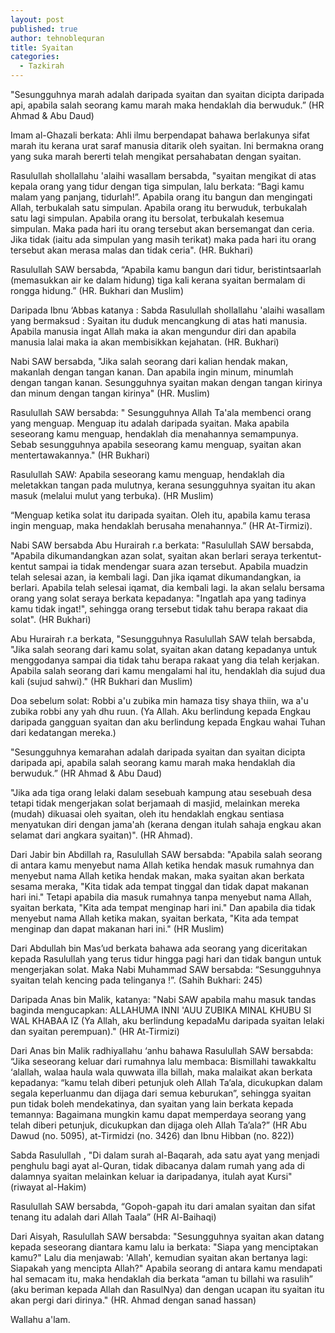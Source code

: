 ```yaml
---
layout: post
published: true
author: tehnoblequran
title: Syaitan
categories:
  - Tazkirah
---
```

"Sesungguhnya marah adalah daripada syaitan dan syaitan dicipta daripada api, apabila salah seorang kamu marah maka hendaklah dia berwuduk.” (HR Ahmad & Abu Daud)

Imam al-Ghazali berkata: Ahli ilmu berpendapat bahawa berlakunya sifat marah itu kerana urat saraf manusia ditarik oleh syaitan. Ini bermakna orang yang suka marah bererti telah mengikat persahabatan dengan syaitan.

Rasulullah shollallahu 'alaihi wasallam bersabda, "syaitan mengikat di atas kepala orang yang tidur dengan tiga simpulan, lalu berkata: “Bagi kamu malam yang panjang, tidurlah!”. Apabila orang itu bangun dan mengingati Allah, terbukalah satu simpulan. Apabila orang itu berwuduk, terbukalah satu lagi simpulan. Apabila orang itu bersolat, terbukalah kesemua simpulan. Maka pada hari itu orang tersebut akan bersemangat dan ceria. Jika tidak (iaitu ada simpulan yang masih terikat) maka pada hari itu orang tersebut akan merasa malas dan tidak ceria". (HR. Bukhari)

Rasulullah SAW bersabda, “Apabila kamu bangun dari tidur, beristintsaarlah (memasukkan air ke dalam hidung) tiga kali kerana syaitan bermalam di rongga hidung.” (HR. Bukhari dan Muslim)

Daripada Ibnu ‘Abbas katanya : Sabda Rasulullah shollallahu 'alaihi wasallam yang bermaksud : Syaitan itu duduk mencangkung di atas hati manusia. Apabila manusia ingat Allah maka ia akan mengundur diri dan apabila manusia lalai maka ia akan membisikkan kejahatan. (HR. Bukhari)

Nabi SAW bersabda, "Jika salah seorang dari kalian hendak makan, makanlah dengan tangan kanan. Dan apabila ingin minum, minumlah dengan tangan kanan. Sesungguhnya syaitan makan dengan tangan kirinya dan minum dengan tangan kirinya" (HR. Muslim)

Rasulullah SAW bersabda: " Sesungguhnya Allah Ta'ala membenci orang yang menguap. Menguap itu adalah daripada syaitan. Maka apabila seseorang kamu menguap, hendaklah dia menahannya semampunya. Sebab sesungguhnya apabila seseorang kamu menguap, syaitan akan mentertawakannya." (HR Bukhari)
 
Rasulullah SAW: Apabila seseorang kamu menguap, hendaklah dia meletakkan tangan pada mulutnya, kerana sesungguhnya syaitan itu akan masuk (melalui mulut yang terbuka). (HR Muslim)

“Menguap ketika solat itu daripada syaitan. Oleh itu, apabila kamu terasa ingin menguap, maka hendaklah berusaha menahannya.” (HR At-Tirmizi).

Nabi SAW bersabda Abu Hurairah r.a berkata: "Rasulullah SAW bersabda, "Apabila dikumandangkan azan solat, syaitan akan berlari seraya terkentut-kentut sampai ia tidak mendengar suara azan tersebut. Apabila muadzin telah selesai azan, ia kembali lagi. Dan jika iqamat dikumandangkan, ia berlari. Apabila telah selesai iqamat, dia kembali lagi. Ia akan selalu bersama orang yang solat seraya berkata kepadanya: "Ingatlah apa yang tadinya kamu tidak ingat!", sehingga orang tersebut tidak tahu berapa rakaat dia solat". (HR Bukhari)

Abu Hurairah r.a berkata, "Sesungguhnya Rasulullah SAW telah bersabda, "Jika salah seorang dari kamu solat, syaitan akan datang kepadanya untuk menggodanya sampai dia tidak tahu berapa rakaat yang dia telah kerjakan. Apabila salah seorang dari kamu mengalami hal itu, hendaklah dia sujud dua kali (sujud sahwi)." (HR Bukhari dan Muslim)

Doa sebelum solat: Robbi a'u zubika min hamaza tisy shaya thiin, wa a'u zubika robbi any yah dhu ruun. (Ya Allah. Aku berlindung kepada Engkau daripada gangguan syaitan dan aku berlindung kepada Engkau wahai Tuhan dari kedatangan mereka.)

"Sesungguhnya kemarahan adalah daripada syaitan dan syaitan dicipta daripada api, apabila salah seorang kamu marah maka hendaklah dia berwuduk.” (HR Ahmad & Abu Daud)

"Jika ada tiga orang lelaki dalam sesebuah kampung atau sesebuah desa tetapi tidak mengerjakan solat berjamaah di masjid, melainkan mereka (mudah) dikuasai oleh syaitan, oleh itu hendaklah engkau sentiasa menyatukan diri dengan jama'ah (kerana dengan itulah sahaja engkau akan selamat dari angkara syaitan)". (HR Ahmad).

Dari Jabir bin Abdillah ra, Rasulullah SAW bersabda: "Apabila salah seorang di antara kamu menyebut nama Allah ketika hendak masuk rumahnya dan menyebut nama Allah ketika hendak makan, maka syaitan akan berkata sesama meraka, "Kita tidak ada tempat tinggal dan tidak dapat makanan hari ini." Tetapi apabila dia masuk rumahnya tanpa menyebut nama Allah, syaitan berkata, "Kita ada tempat menginap hari ini." Dan apabila dia tidak menyebut nama Allah ketika makan, syaitan berkata, "Kita ada tempat menginap dan dapat makanan hari ini." (HR Muslim)

Dari Abdullah bin Mas’ud berkata bahawa ada seorang yang diceritakan kepada Rasulullah yang terus tidur hingga pagi hari dan tidak bangun untuk mengerjakan solat. Maka Nabi Muhammad SAW bersabda: “Sesungguhnya syaitan telah kencing pada telinganya !”. (Sahih Bukhari: 245)

Daripada Anas bin Malik, katanya: "Nabi SAW apabila mahu masuk tandas baginda mengucapkan: ALLAHUMA INNI 'AUU ZUBIKA MINAL KHUBU SI WAL KHABAA IZ (Ya Allah, aku berlindung kepadaMu daripada syaitan lelaki dan syaitan perempuan)." (HR At-Tirmizi)

Dari Anas bin Malik radhiyallahu ‘anhu bahawa Rasulullah SAW bersabda: “Jika seseorang keluar dari rumahnya lalu membaca: Bismillahi tawakkaltu ‘alallah, walaa haula wala quwwata illa billah, maka malaikat akan berkata kepadanya: “kamu telah diberi petunjuk oleh Allah Ta’ala, dicukupkan dalam segala keperluanmu dan dijaga dari semua keburukan”, sehingga syaitan pun tidak boleh mendekatinya, dan syaitan yang lain berkata kepada temannya: Bagaimana mungkin kamu dapat memperdaya seorang yang telah diberi petunjuk, dicukupkan dan dijaga oleh Allah Ta’ala?” (HR Abu Dawud (no. 5095), at-Tirmidzi (no. 3426) dan Ibnu Hibban (no. 822))

Sabda Rasulullah , "Di dalam surah al-Baqarah, ada satu ayat yang menjadi penghulu bagi ayat al-Quran, tidak dibacanya dalam rumah yang ada di dalamnya syaitan melainkan keluar ia daripadanya, itulah ayat Kursi" (riwayat al-Hakim)

Rasulullah SAW bersabda, “Gopoh-gapah itu dari amalan syaitan dan sifat tenang itu adalah dari Allah Taala” (HR Al-Baihaqi)

Dari Aisyah, Rasulullah SAW bersabda: "Sesungguhnya syaitan akan datang kepada seseorang diantara kamu lalu ia berkata: "Siapa yang menciptakan kamu?" Lalu dia menjawab: 'Allah', kemudian syaitan akan bertanya lagi: Siapakah yang mencipta Allah?" Apabila seorang di antara kamu mendapati hal semacam itu, maka hendaklah dia berkata “aman tu billahi wa rasulih” (aku beriman kepada Allah dan RasulNya) dan dengan ucapan itu syaitan itu akan pergi dari dirinya." (HR. Ahmad dengan sanad hassan)

Wallahu a'lam.
